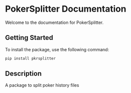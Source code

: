 # PokerSplitter Documentation

Welcome to the documentation for PokerSplitter.

## Getting Started

To install the package, use the following command:

```sh
pip install pkrsplitter
```

## Description

A package to split poker history files